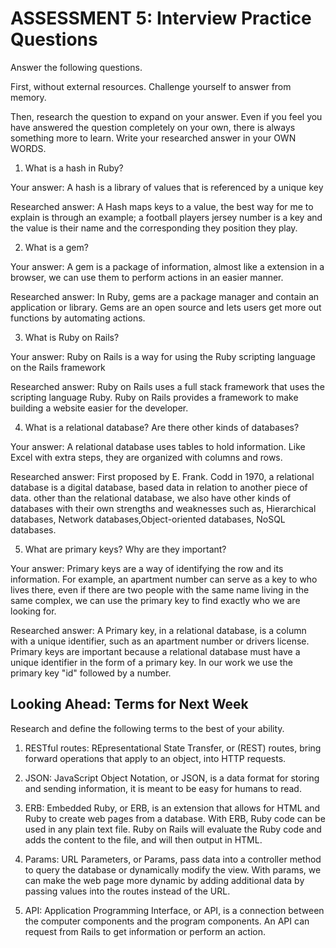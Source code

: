 # ASSESSMENT 5: Interview Practice Questions
Answer the following questions.

First, without external resources. Challenge yourself to answer from memory.

Then, research the question to expand on your answer. Even if you feel you have answered the question completely on your own, there is always something more to learn. Write your researched answer in your OWN WORDS.

1. What is a hash in Ruby?

  Your answer: A hash is a library of values that is referenced by a unique key 

  Researched answer: A Hash maps keys to a value, the best way for me to explain is through an example; 
  a football players jersey number is a key and the value is their name and the corresponding they position they play.   



2. What is a gem?

  Your answer: A gem is a package of information, almost like a extension in a browser, we can use them to perform actions in an easier manner.  

  Researched answer: In Ruby, gems are a package manager and contain an application or library. Gems are an open source and lets users get more out functions by automating actions. 



3. What is Ruby on Rails?

  Your answer: Ruby on Rails is a way for using the Ruby scripting language on the Rails framework

  Researched answer: Ruby on Rails uses a full stack framework that uses the scripting language Ruby. Ruby on Rails provides a framework to make building a website easier for the developer. 



4. What is a relational database? Are there other kinds of databases?

  Your answer:  A relational database uses tables to hold information. Like Excel with extra steps, they are organized with columns and rows.  

  Researched answer: First proposed by E. Frank. Codd in 1970, a relational database is a digital database, based data in relation to another piece of data. other than the relational database, we also have other kinds of databases with their own strengths and weaknesses such as, Hierarchical databases, Network databases,Object-oriented databases, NoSQL databases.



5. What are primary keys? Why are they important?

  Your answer: Primary keys are a way of identifying the row and its information. For example, an apartment number can serve as a key to who lives there, even if there are two people with the same name living in the same complex, we can use the primary key to find exactly who we are looking for. 
  
  Researched answer: A Primary key, in a relational database, is a column with a unique identifier, such as an apartment number or drivers license. Primary keys are important because a relational database must have a unique identifier in the form of a primary key. In our work we use the primary key "id" followed by a number.


## Looking Ahead: Terms for Next Week
Research and define the following terms to the best of your ability.

1. RESTful routes: REpresentational State Transfer, or (REST) routes, bring forward operations that apply to an object, into HTTP requests. 

2. JSON: JavaScript Object Notation, or JSON, is a data format for storing and sending information, it is meant to be easy for humans to read.

3. ERB: Embedded Ruby, or ERB, is an extension that allows for HTML and Ruby to create web pages from a database. With ERB, Ruby code can be used in any plain text file. Ruby on Rails will evaluate the Ruby code and adds the content to the file, and will then output in HTML.  

4. Params: URL Parameters, or Params, pass data into a controller method to query the database or dynamically modify the view. With params, we can make the web page more dynamic by adding additional data by passing values into the routes instead of the URL. 

5. API: Application Programming Interface, or API, is a connection between the computer components and the program components. An API can request from Rails to get information or perform an action. 

